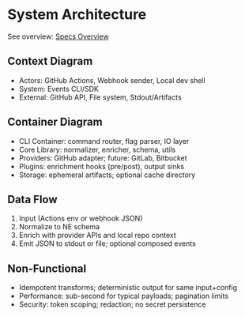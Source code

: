 # System Architecture

See overview: [Specs Overview](../../../specs/README.md)

## Context Diagram
- Actors: GitHub Actions, Webhook sender, Local dev shell
- System: Events CLI/SDK
- External: GitHub API, File system, Stdout/Artifacts

## Container Diagram
- CLI Container: command router, flag parser, IO layer
- Core Library: normalizer, enricher, schema, utils
- Providers: GitHub adapter; future: GitLab, Bitbucket
- Plugins: enrichment hooks (pre/post), output sinks
- Storage: ephemeral artifacts; optional cache directory

## Data Flow
1. Input (Actions env or webhook JSON)
2. Normalize to NE schema
3. Enrich with provider APIs and local repo context
4. Emit JSON to stdout or file; optional composed events

## Non-Functional
- Idempotent transforms; deterministic output for same input+config
- Performance: sub-second for typical payloads; pagination limits
- Security: token scoping; redaction; no secret persistence
